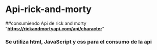 # **Api-rick-and-morty**
##consumiendo Api de rick and morty "**https://rickandmortyapi.com/api/character**"
### Se utiliza html, JavaScript y css para el consumo de la api
